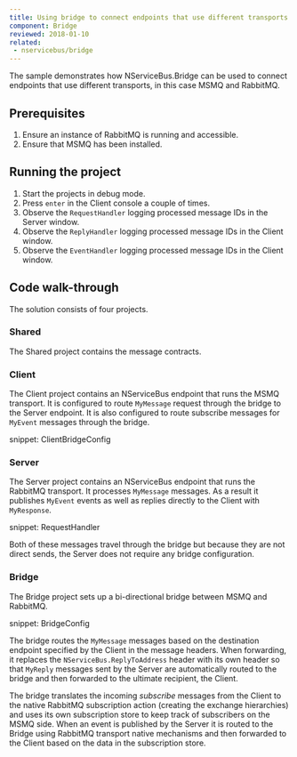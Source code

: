 ```yaml
---
title: Using bridge to connect endpoints that use different transports
component: Bridge
reviewed: 2018-01-10
related:
 - nservicebus/bridge
---
```


The sample demonstrates how NServiceBus.Bridge can be used to connect endpoints that use different transports, in this case MSMQ and RabbitMQ.

## Prerequisites

 1. Ensure an instance of RabbitMQ is running and accessible.
 1. Ensure that MSMQ has been installed.


## Running the project

 1. Start the projects in debug mode.
 1. Press `enter` in the Client console a couple of times.
 1. Observe the `RequestHandler` logging processed message IDs in the Server window.
 1. Observe the `ReplyHandler` logging processed message IDs in the Client window.
 1. Observe the `EventHandler` logging processed message IDs in the Client window.


## Code walk-through

The solution consists of four projects.


### Shared

The Shared project contains the message contracts.


### Client

The Client project contains an NServiceBus endpoint that runs the MSMQ transport. It is configured to route `MyMessage` request through the bridge to the Server endpoint. It is also configured to route subscribe messages for `MyEvent` messages through the bridge. 

snippet: ClientBridgeConfig


### Server

The Server project contains an NServiceBus endpoint that runs the RabbitMQ transport. It processes `MyMessage` messages. As a result it publishes `MyEvent` events as well as replies directly to the Client with `MyResponse`.

snippet: RequestHandler

Both of these messages travel through the bridge but because they are not direct sends, the Server does not require any bridge configuration.


### Bridge

The Bridge project sets up a bi-directional bridge between MSMQ and RabbitMQ.

snippet: BridgeConfig

The bridge routes the `MyMessage` messages based on the destination endpoint specified by the Client in the message headers. When forwarding, it replaces the `NServiceBus.ReplyToAddress` header with its own header so that `MyReply` messages sent by the Server are automatically routed to the bridge and then forwarded to the ultimate recipient, the Client.

The bridge translates the incoming *subscribe* messages from the Client to the native RabbitMQ subscription action (creating the exchange hierarchies) and uses its own subscription store to keep track of subscribers on the MSMQ side. When an event is published by the Server it is routed to the Bridge using RabbitMQ transport native mechanisms and then forwarded to the Client based on the data in the subscription store.
